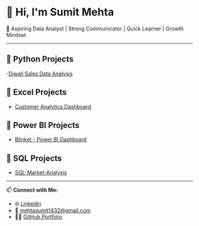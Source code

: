 # 👋 Hi, I'm Sumit Mehta

🎯 Aspiring Data Analyst | Strong Communicator | Quick Learner | Growth Mindset

---

## 📁 Python Projects
-[Diwali Sales Data Analysis](https://github.com/sumitmehta2305/Diwali-Sales-Analysis.git)

## 📁 Excel Projects
- [Customer Analytics Dashboard](https://github.com/sumitmehta2305/Customer-Analytics-Dashboard)

## 📁 Power BI Projects
- [Blinket - Power BI Dashboard](https://github.com/sumitmehta2305/Blinket-PowerBI-Dashboard..git)
  
## 📁 SQL Projects
- [SQL-Market-Analysis](https://github.com/sumitmehta2305/SQL-Market-Analysis.git)

---

📫 **Connect with Me:**
- 🌐 [LinkedIn](https://www.linkedin.com/in/sumit-mehta-644431297/)
- 📧 mehtasumit1432@gmail.com
- 🧑‍💻 [GitHub Portfolio](https://github.com/sumitmehta2305)
